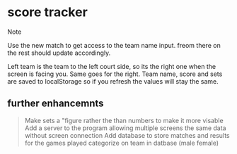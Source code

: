 # score tracker

> [!NOTE]
> Use the new match to get access to the team name input. freom there on the rest should update accordingly. 

Left team is the team to the left court side, so its the right one when the screen is facing you. Same goes for the right. 
Team name, score and sets are saved to localStorage so if you refresh the values will stay the same. 

## further enhancemnts 
> Make sets a "figure rather the than numbers to make it more visable
> Add a server to the program allowing multiple screens the same data without screen connection
> Add database to store matches and results for the games played
> categorize on team in datbase (male female)
